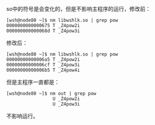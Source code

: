 so中的符号是会变化的，但是不影响主程序的运行，修改前：
```
[wsh@node80 ~]$ nm libwshlk.so | grep pow
0000000000000675 T _Z4pow2i
000000000000068d T _Z4pow3i
```
修改后：
```
[wsh@node80 ~]$ nm libwshlk.so | grep pow
00000000000006a5 T _Z4pow2i
00000000000006cf T _Z4pow3i
00000000000006b5 T _Z4pow4i
```
但是主程序一直都是：
```
[wsh@node80 ~]$ nm out | grep pow
                 U _Z4pow2i
                 U _Z4pow3i
```
不影响运行。
